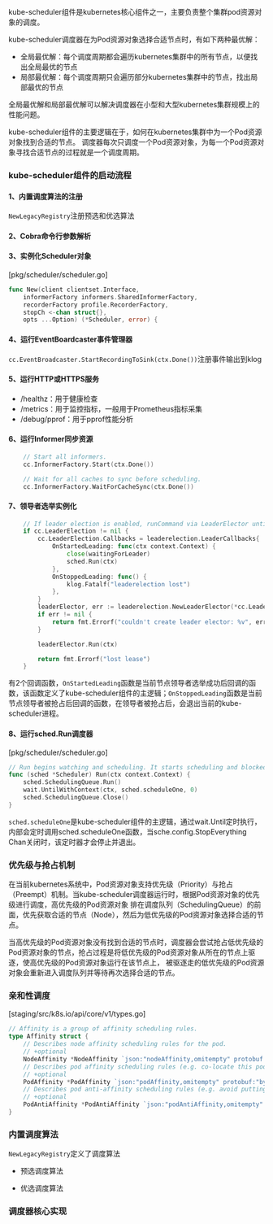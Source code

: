 kube-scheduler组件是kubernetes核心组件之一，主要负责整个集群pod资源对象的调度。

kube-scheduler调度器在为Pod资源对象选择合适节点时，有如下两种最优解：
- 全局最优解：每个调度周期都会遍历kubernetes集群中的所有节点，以便找出全局最优的节点
- 局部最优解：每个调度周期只会遍历部分kubernetes集群中的节点，找出局部最优的节点

全局最优解和局部最优解可以解决调度器在小型和大型kubernetes集群规模上的性能问题。

kube-scheduler组件的主要逻辑在于，如何在kubernetes集群中为一个Pod资源对象找到合适的节点。
调度器每次只调度一个Pod资源对象，为每一个Pod资源对象寻找合适节点的过程就是一个调度周期。

### kube-scheduler组件的启动流程

#### 1、内置调度算法的注册

`NewLegacyRegistry`注册预选和优选算法

#### 2、Cobra命令行参数解析

#### 3、实例化Scheduler对象

[pkg/scheduler/scheduler.go]
```go
func New(client clientset.Interface,
	informerFactory informers.SharedInformerFactory,
	recorderFactory profile.RecorderFactory,
	stopCh <-chan struct{},
	opts ...Option) (*Scheduler, error) {
```

#### 4、运行EventBoardcaster事件管理器

`cc.EventBroadcaster.StartRecordingToSink(ctx.Done())`注册事件输出到klog

#### 5、运行HTTP或HTTPS服务

- /healthz：用于健康检查
- /metrics：用于监控指标，一般用于Prometheus指标采集
- /debug/pprof：用于pprof性能分析

#### 6、运行Informer同步资源

```go
    // Start all informers.
	cc.InformerFactory.Start(ctx.Done())

	// Wait for all caches to sync before scheduling.
	cc.InformerFactory.WaitForCacheSync(ctx.Done())
```

#### 7、领导者选举实例化

```go
    // If leader election is enabled, runCommand via LeaderElector until done and exit.
	if cc.LeaderElection != nil {
		cc.LeaderElection.Callbacks = leaderelection.LeaderCallbacks{
			OnStartedLeading: func(ctx context.Context) {
				close(waitingForLeader)
				sched.Run(ctx)
			},
			OnStoppedLeading: func() {
				klog.Fatalf("leaderelection lost")
			},
		}
		leaderElector, err := leaderelection.NewLeaderElector(*cc.LeaderElection)
		if err != nil {
			return fmt.Errorf("couldn't create leader elector: %v", err)
		}

		leaderElector.Run(ctx)

		return fmt.Errorf("lost lease")
	}
```
有2个回调函数，`OnStartedLeading`函数是当前节点领导者选举成功后回调的函数，该函数定义了kube-scheduler组件的主逻辑；`OnStoppedLeading`函数是当前节点领导者被抢占后回调的函数，在领导者被抢占后，会退出当前的kube-scheduler进程。

#### 8、运行sched.Run调度器

[pkg/scheduler/scheduler.go]
```go
// Run begins watching and scheduling. It starts scheduling and blocked until the context is done.
func (sched *Scheduler) Run(ctx context.Context) {
	sched.SchedulingQueue.Run()
	wait.UntilWithContext(ctx, sched.scheduleOne, 0)
	sched.SchedulingQueue.Close()
}
```
`sched.scheduleOne`是kube-scheduler组件的主逻辑，通过wait.Until定时执行，内部会定时调用sched.scheduleOne函数，当sche.config.StopEverything Chan关闭时，该定时器才会停止并退出。

### 优先级与抢占机制

在当前kubernetes系统中，Pod资源对象支持优先级（Priority）与抢占（Preempt）机制。当kube-scheduler调度器运行时，根据Pod资源对象的优先级进行调度，高优先级的Pod资源对象
排在调度队列（SchedulingQueue）的前面，优先获取合适的节点（Node），然后为低优先级的Pod资源对象选择合适的节点。

当高优先级的Pod资源对象没有找到合适的节点时，调度器会尝试抢占低优先级的Pod资源对象的节点，抢占过程是将低优先级的Pod资源对象从所在的节点上驱逐，使高优先级的Pod资源对象运行在该节点上，
被驱逐走的低优先级的Pod资源对象会重新进入调度队列并等待再次选择合适的节点。

### 亲和性调度

[staging/src/k8s.io/api/core/v1/types.go]
```go
// Affinity is a group of affinity scheduling rules.
type Affinity struct {
	// Describes node affinity scheduling rules for the pod.
	// +optional
	NodeAffinity *NodeAffinity `json:"nodeAffinity,omitempty" protobuf:"bytes,1,opt,name=nodeAffinity"`
	// Describes pod affinity scheduling rules (e.g. co-locate this pod in the same node, zone, etc. as some other pod(s)).
	// +optional
	PodAffinity *PodAffinity `json:"podAffinity,omitempty" protobuf:"bytes,2,opt,name=podAffinity"`
	// Describes pod anti-affinity scheduling rules (e.g. avoid putting this pod in the same node, zone, etc. as some other pod(s)).
	// +optional
	PodAntiAffinity *PodAntiAffinity `json:"podAntiAffinity,omitempty" protobuf:"bytes,3,opt,name=podAntiAffinity"`
}
```

### 内置调度算法

`NewLegacyRegistry`定义了调度算法

- 预选调度算法

- 优选调度算法

### 调度器核心实现

